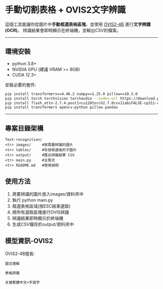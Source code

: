 # 手動切割表格 + OVIS2文字辨識

這個工具能讓你從圖片中**手動框選表格區塊**，並使用 [OVIS2-4B](https://huggingface.co/AIDC-AI/Ovis2-4B) 進行**文字辨識(OCR)**。
辨識結果會即時顯示在終端機，並輸出CSV的檔案。

---

## 環境安裝

- python 3.8+
- NVIDIA GPU (建議 VRAM >= 8GB)
- CUDA 12.3+

安裝必要的套件:

```bash
pip install transformers==4.46.2 numpy==1.25.0 pillow==10.3.0
pip install torch torchvision torchaudio --index-url https://download.pytorch.org/whl/cu126 
pip install flash_attn-2.7.4.post1+cu128torch2.7.0cxx11abiFALSE-cp311-cp311-win_amd64.whl
pip install transformers opencv-python pillow pandas
```
---

## 專案目錄架構
```
Text-recognition/
<tr> images/     #放需要辨識的圖片
<tr> tables/     #存放框選後的子圖片
<tr> output/     #匯出辨識結果 CSV
<tr> main.py     #主程式
<tr> README.md   #使用說明
```

## **使用方法**
1. 將要辨識的圖片放入images/資料夾中
2. 執行 python main.py
3. 框選表格區域(按ESC結束選取)
4. 將所有選取區塊進行OVIS辨識
5. 辨識結果即時顯示於終端機
6. 生成CSV檔存於output/資料夾中

## **模型資訊-OVIS2**
OVIS2-4B擅長:

    圖文理解

    表格辨識

    支援繁體中文+手寫字